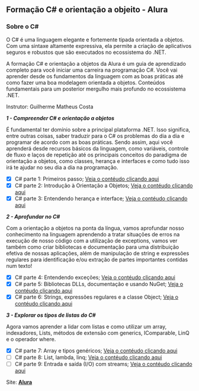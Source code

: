 ## Formação C# e orientação a objeito - Alura

### Sobre o C# ### 

O C# é uma linguagem elegante e fortemente tipada orientada a objetos. Com uma sintaxe altamente expressiva, ela permite a criação de aplicativos seguros e robustos que são executados no ecossistema do .NET.

A formação C# e orientação a objetos da Alura é um guia de aprendizado completo para você iniciar uma carreira na programação C#. Você vai aprender desde os fundamentos da linguagem com as boas práticas até como fazer uma boa modelagem orientada a objetos. Conteúdos fundamentais para um posterior mergulho mais profundo no ecossistema .NET.

Instrutor: Guilherme Matheus Costa

***1 - Compreender C# e  orientação a objetos***

É fundamental ter domínio sobre a principal plataforma .NET. Isso significa, entre outras coisas, saber traduzir para o C# os problemas do dia a dia e programar de acordo com as boas práticas. Sendo assim, aqui você aprenderá desde recursos básicos da linguagem, como variáveis, controle de fluxo e laços de repetição até os principais conceitos do paradigma de orientação a objetos, como classes, herança e interfaces e como tudo isso irá te ajudar no seu dia a dia na programação.

- [X] C# parte 1: Primeiros passo; [Veja o contéudo clicando aqui](https://cursos.alura.com.br/course/csharp-parte-1-primeiros-passos)
- [X] C# parte 2: Introdução à Orientação a Objetos; [Veja o contéudo clicando aqui](https://cursos.alura.com.br/course/csharp-parte-2-introducao-orientacao-objetos)
- [X] C# parte 3: Entendendo herança e interface; [Veja o contéudo clicando aqui](https://cursos.alura.com.br/course/csharp-parte-3-heranca-interfaces-polimorfismo)

***2 - Aprofundar no C#***

Com a orientação a objetos na ponta da língua, vamos aprofundar nosso conhecimento na linguagem aprendendo a tratar situações de erros na execução de nosso código com a utilização de exceptions, vamos ver também como criar bibliotecas e documentação para uma distribuição efetiva de nossas aplicações, além de manipulação de string e expressões regulares para identificação e/ou extração de partes importantes contidas num texto!

- [X] C# parte 4: Entendendo exceções; [Veja o contéudo clicando aqui](https://cursos.alura.com.br/course/csharp-parte-4-excecoes)
- [X] C# parte 5: Bibliotecas DLLs, documentação e usando NuGet; [Veja o contéudo clicando aqui](https://cursos.alura.com.br/course/csharp-biblioteca-dll-documentacao-nuget)
- [X] C# parte 6: Strings, expressões regulares e a classe Object; [Veja o contéudo clicando aqui](https://cursos.alura.com.br/course/csharp-string-regex-object)

***3 - Explorar os tipos de listas do C#***

Agora vamos aprender a lidar com listas e como utilizar um array, indexadores, Lists, métodos de extensão com generics, IComparable, LinQ e o operador where.

- [X] C# parte 7: Array e tipos genéricos; [Veja o contéudo clicando aqui](https://cursos.alura.com.br/course/csharp-array-tipo-generico)
- [ ] C# parte 8: List, lambda, linq; [Veja o contéudo clicando aqui](https://cursos.alura.com.br/course/csharp-list-lambda-linq)
- [ ] C# parte 9: Entrada e saída (I/O) com streams; [Veja o contéudo clicando aqui](https://cursos.alura.com.br/course/csharp-io)

Site: **[Alura](https://cursos.alura.com.br/formacao-c-sharp-orientacao-objetos)**
